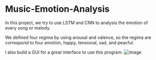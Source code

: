 # Music-Emotion-Analysis
 
In this project, we try to use LSTM and CNN to analysis the emotion of every song or melody.

We defined four regima by using arousal and valence, so the regima are correspond to four emotion, happy, tensional, sad, and peacful.

I also build a GUI for a great interface to use this program.
![image](https://user-images.githubusercontent.com/63699663/186828626-731e2a51-a8d7-4adc-851e-dac26cf0a944.png)
